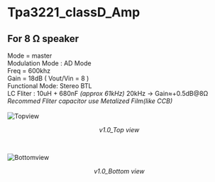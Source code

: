 # Tpa3221_classD_Amp
## For 8 Ω speaker
Mode = master <br>
Modulation Mode : AD Mode<br>
Freq = 600khz <br>
Gain = 18dB  ( Vout/Vin = 8 ) <br>
Functional Mode: Stereo BTL <br>
LC Fliter : 10uH + 680nF *(approx 61kHz)* 20kHz -> Gain≈+0.5dB@8Ω<br>
*Recommed Fliter capacitor use Metalized Film(like CCB)*<br><br>
![Topview](https://raw.githubusercontent.com/huhu6608/Tpa3221_classD_Amp/main/asserts/Top.jpg)
*<p align="center">v1.0_Top view</p>*<br>

![Bottomview](https://raw.githubusercontent.com/huhu6608/Tpa3221_classD_Amp/main/asserts/Bottom.jpg)
*<p align="center">v1.0_Bottom view</p>*